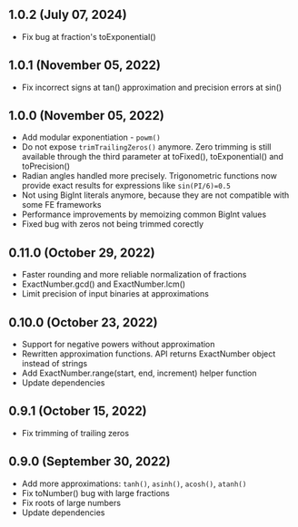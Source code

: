 ## 1.0.2 (July 07, 2024)
- Fix bug at fraction's toExponential()

## 1.0.1 (November 05, 2022)
- Fix incorrect signs at tan() approximation and precision errors at sin()

## 1.0.0 (November 05, 2022)

- Add modular exponentiation - `powm()`
- Do not expose `trimTrailingZeros()` anymore. Zero trimming is still available through the third parameter at toFixed(), toExponential() and toPrecision()
- Radian angles handled more precisely. Trigonometric functions now provide exact results for expressions like `sin(PI/6)=0.5`
- Not using BigInt literals anymore, because they are not compatible with some FE frameworks
- Performance improvements by memoizing common BigInt values
- Fixed bug with zeros not being trimmed corectly

## 0.11.0 (October 29, 2022)

- Faster rounding and more reliable normalization of fractions
- ExactNumber.gcd() and ExactNumber.lcm()
- Limit precision of input binaries at approximations

## 0.10.0 (October 23, 2022)

- Support for negative powers without approximation
- Rewritten approximation functions. API returns ExactNumber object instead of strings
- Add ExactNumber.range(start, end, increment) helper function
- Update dependencies

## 0.9.1 (October 15, 2022)

- Fix trimming of trailing zeros

## 0.9.0 (September 30, 2022)

- Add more approximations: `tanh()`, `asinh()`, `acosh()`, `atanh()`
- Fix toNumber() bug with large fractions
- Fix roots of large numbers
- Update dependencies
